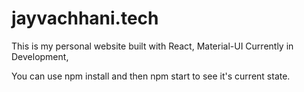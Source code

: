 # jayvachhani.tech
This is my personal website built with React, Material-UI
Currently in Development,

You can use npm install and then npm start to see it's current state.
